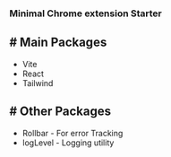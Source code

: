 ### Minimal Chrome extension Starter

## \# Main Packages

- Vite
- React
- Tailwind

## \# Other Packages

- Rollbar - For error Tracking
- logLevel - Logging utility
